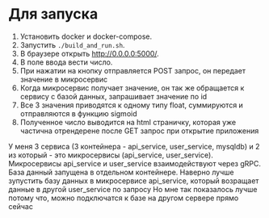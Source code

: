 # Для запуска

1. Установить docker и docker-compose.
2. Запустить `./build_and_run.sh`.
3. В браузере открыть http://0.0.0.0:5000/.
4. В поле ввода вести число.
5. При нажатии на кнопку отправляется POST запрос, он передает значение в микросервис
6. Когда микросервис получает значение, он так же обращается к сервису с базой данных, запрашивает значение по id
7. Все 3 значения приводятся к одному типу float, суммируются и отправляются в функцию sigmoid
8. Полученное число выводится на html страничку, которая уже частична отрендерене после GET запрос при открытие приложения


У меня 3 сервиса (3 контейнера - api_service, user_service, mysqldb) и 2 из который - это микросервисы (api_service, user_service).
Микросервисы api_service и user_service взаимодействуют через gRPC.
База данный запущена в отдельном контейнере.
Наверно лучше зупустить базу данных в микросервисе api_service, который возращает данные в другой user_service по запросу
Но мне так показалось лучше потому что, можно подключатся к базе на другом сервере прямо сейчас